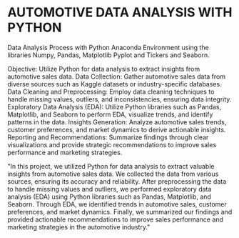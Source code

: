 # AUTOMOTIVE DATA ANALYSIS WITH PYTHON 
Data Analysis Process with Python Anaconda Environment using the libraries Numpy, Pandas, Matplotlib Pyplot and Tickers and Seaborn. 

Objective: Utilize Python for data analysis to extract insights from automotive sales data.
Data Collection: Gather automotive sales data from diverse sources such as Kaggle datasets or industry-specific databases.
Data Cleaning and Preprocessing: Employ data cleaning techniques to handle missing values, outliers, and inconsistencies, ensuring data integrity.
Exploratory Data Analysis (EDA): Utilize Python libraries such as Pandas, Matplotlib, and Seaborn to perform EDA, visualize trends, and identify patterns in the data.
Insights Generation: Analyze automotive sales trends, customer preferences, and market dynamics to derive actionable insights.
Reporting and Recommendations: Summarize findings through clear visualizations and provide strategic recommendations to improve sales performance and marketing strategies.

"In this project, we utilized Python for data analysis to extract valuable insights from automotive sales data. We collected the data from various sources, ensuring its accuracy and reliability. After preprocessing the data to handle missing values and outliers, we performed exploratory data analysis (EDA) using Python libraries such as Pandas, Matplotlib, and Seaborn. Through EDA, we identified trends in automotive sales, customer preferences, and market dynamics. Finally, we summarized our findings and provided actionable recommendations to improve sales performance and marketing strategies in the automotive industry."
